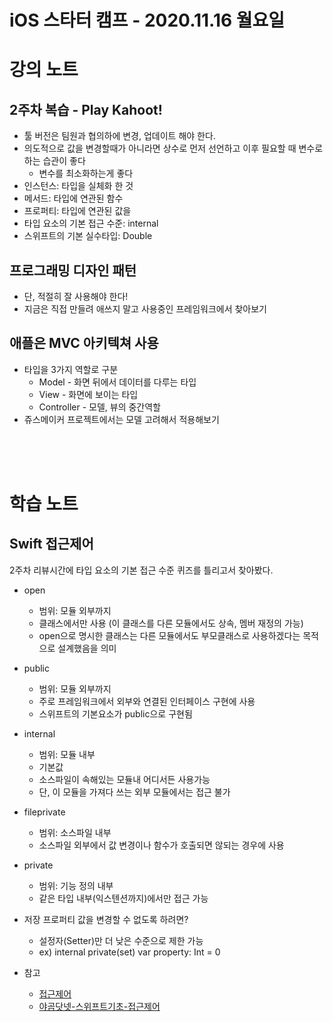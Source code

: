 # iOS 스타터 캠프 - 2020.11.16 월요일

# 강의 노트

## 2주차 복습 - Play Kahoot!

- 툴 버전은 팀원과 협의하에 변경, 업데이트 해야 한다.
- 의도적으로 값을 변경할때가 아니라면 상수로 먼저 선언하고 이후 필요할 때 변수로 하는 습관이 좋다
    - 변수를 최소화하는게 좋다
- 인스턴스: 타입을 실체화 한 것
- 메서드: 타입에 연관된 함수
- 프로퍼티: 타입에 연관된 값을
- 타입 요소의 기본 접근 수준: internal
- 스위프트의 기본 실수타입: Double

## 프로그래밍 디자인 패턴

- 단, 적절히 잘 사용해야 한다!
- 지금은 직접 만들려 애쓰지 말고 사용중인 프레임워크에서 찾아보기

## 애플은 MVC 아키텍쳐 사용

- 타입을 3가지 역할로 구분
    - Model - 화면 뒤에서 데이터를 다루는 타입
    - View - 화면에 보이는 타입
    - Controller - 모델, 뷰의 중간역할
- 쥬스메이커 프로젝트에서는 모델 고려해서 적용해보기



<br/><br/><br/>

# 학습 노트

## Swift 접근제어

2주차 리뷰시간에 타입 요소의 기본 접근 수준 퀴즈를 틀리고서 찾아봤다.

- open
    - 범위: 모듈 외부까지 
    - 클래스에서만 사용 (이 클래스를 다른 모듈에서도 상속, 멤버 재정의 가능)
    - open으로 명시한 클래스는 다른 모듈에서도 부모클래스로 사용하겠다는 목적으로 설계했음을 의미
- public
    - 범위: 모듈 외부까지
    - 주로 프레임워크에서 외부와 연결된 인터페이스 구현에 사용
    - 스위프트의 기본요소가 public으로 구현됨
- internal
    - 범위: 모듈 내부
    - 기본값
    - 소스파일이 속해있는 모듈내 어디서든 사용가능
    - 단, 이 모듈을 가져다 쓰는 외부 모듈에서는 접근 불가
- fileprivate
    - 범위: 소스파일 내부
    - 소스파일 외부에서 값 변경이나 함수가 호출되면 않되는 경우에 사용
- private
    - 범위: 기능 정의 내부
    - 같은 타입 내부(익스텐션까지)에서만 접근 가능
- 저장 프로퍼티 값을 변경할 수 없도록 하려면?
    - 설정자(Setter)만 더 낮은 수준으로 제한 가능
    - ex) internal private(set) var property: Int = 0

- 참고 
    - [접근제어](https://velog.io/@wimes/-%EC%A0%91%EA%B7%BC%EC%A0%9C%EC%96%B4)
    - [야곰닷넷-스위프트기초-접근제어](https://yagom.net/courses/swift-basic/lessons/%EC%A0%91%EA%B7%BC%EC%A0%9C%EC%96%B4/)
